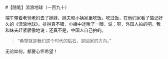 #【随笔】流浪地球（一百九十）

端午带着老爸老妈去了妹妹、妹夫和小姨家里吃饭。吃过饭，在他们家看了惦记好久的《流浪地球》。排得真不错，小姨中途瞅了一眼，说：呀，外国人拍的吧。我和妹夫赶紧骄傲地说：还真不是，中国人自己拍的。

> “希望就是我们这个时代的钻石，是回家的方向。”

无论如何，都要心怀希望！

